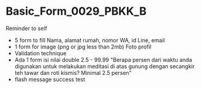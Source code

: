 # Basic_Form_0029_PBKK_B

Reminder to self
- 5 form to fill
      Nama, alamat rumah, nomor WA, id Line, email
- 1 form for image (png or jpg less than 2mb)
      Foto profil
- Validation technique
- Ada 1 form isi nilai double 2.5 - 99.99
      "Berapa persen dari waktu anda digunakan untuk melakukan meditasi di atas gunung dengan secangkir teh tawar dan roti kismis? Minimal 2.5 persen"
- flash message success
test